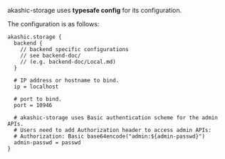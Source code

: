 akashic-storage uses **typesafe config** for its configuration.

The configuration is as follows:

```
akashic.storage {
  backend {
    // backend specific configurations
    // see backend-doc/
    // (e.g. backend-doc/Local.md)
  }

  # IP address or hostname to bind.
  ip = localhost

  # port to bind.
  port = 10946

  # akashic-storage uses Basic authentication scheme for the admin APIs.
  # Users need to add Authorization header to access admin APIs:
  # Authorization: Basic base64encode("admin:${admin-passwd}")
  admin-passwd = passwd
}
```